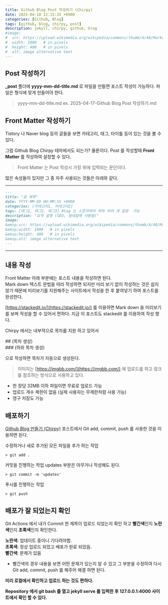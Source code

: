 ```yaml
---
title: Github Blog Post 작성하기 (Chirpy)
date: 2025-04-18 12:15:33 +0900
categories: [Github, Blog]
tags: [github, blog, chirpy, post]
description: jekyll, chirpy, github, blog
#image:
#  src: https://upload.wikimedia.org/wikipedia/commons/thumb/4/48/Markdown-mark.svg/1200px-Markdown-mark.svg.png
#  width: 1000   # in pixels
#  height: 400   # in pixels
#  alt: image alternative text
---
```


## Post 작성하기
**_post** 폴더에 **yyyy-mm-dd-title.md** 로 파일을 만들면 포스트 작성이 가능하다. 파일은 형식에 맞게 만들어야 한다.
> yyyy-mm-dd-title.md
> ex. 2025-04-17-Github Blog Post 작성하기.md

## Front Matter 작성하기
Tistory 나 Naver blog 등의 글들을 보면 카테고리, 태그, 타이틀 등이 있는 것을 볼 수 있다.

그럼 Github Blog Chirpy 테마에서도 되는가?
물론이다. Post 를 작성할때 **Front Matter** 를 작성하여 설정할 수 있다.
> Front Matter 는 Post 작성시 가장 위에 입력되는 문단이다.

많은 속성들이 있지만 그 중 자주 사용되는 것들은 아래와 같다.

---
```markdown
---
title: "글 제목"
date: YYYY-MM-DD HH:MM:SS +0900
categories: [카테고리1, 카테고리2]
tags: [태그1, 태그2, 태그3] #tag 는 소문자여야 하며 여러 개 설정  가능
description: "요약 설명 (SEO, 썸네일에 사용됨)"
image:
&emsp;src: https://upload.wikimedia.org/wikipedia/commons/thumb/4/48/Markdown-mark.svg/1200px-Markdown-mark.svg.png
&emsp;width: 1000   # in pixels
&emsp;height: 400   # in pixels
&emsp;alt: image alternative text
---
```
---

## 내용 작성
Front Matter 아래 부분에는 포스트 내용을 작성하면 된다.<br>
Mark down 텍스트 문법을 따라 작성하면 되지만 미리 보기 없이 작성하는 것은 쉽지 않기 때문에 미리보기를 지원해주는 사이트에서 작성을 한 후 붙여넣기 하여 포스트를 완성한다.

[https://stackedit.io/](https://stackedit.io/) 를 이용하면 Mark down 을 미리보기를 보며 작성을 할 수 있어서 편하다.
지금 이 포스트도 stackedit 를 이용하여 작성 했다.

Chirpy 에서는 내부적으로 목차를 지원 하고 있어서

\## (목차 생성) <br>
\### (하위 목차 생성)

으로 작성하면 목차가 자동으로 생성된다.

> 이미지는 [https://imgbb.com/](https://imgbb.com/) 에 업로드를 하고 링크를 참조하는 방식으로 사용하고 있다.

 - 한 장당 32MB 이하 파일이면 무료로 업로드 가능
 - 업로드 개수 제한이 없음 (실제 사용자는 무제한처럼 사용 가능)
 - 영구 저장도 가능

## 배포하기
[Github Blog 만들기 (Chirpy)](https://chanhong129.github.io/posts/2025-04-16-create-github-blog/) 포스트에서 Git add, commit, push 를 사용한 것을 이용하면 된다.

수정하거나 새로 추가된 모든 파일을 추가 하는 작업
```shell
> git add .
```

커밋을 진행하는 작업
updates 부분은 아무거나 작성해도 된다.
```shell
> git commit -m 'updates'
```

푸시를 진행하는 작업
```shell
> git push
```

## 배포가 잘 되었는지 확인
Git Actions 에서 내가 Commit 한 제목이 업로드 되었는지 확인 하고 **빨간색**인지 **노란색**인지 **초록색**인지 확인한다.

**노란색**: 업데이트 중이니 기다려야함. <br>
**초록색**: 정상 업로드 되었고 배포가 완료 되었음. <br>
**빨간색**: 문제가 있음

* 빨간색의 경우 내용을 보면 어떤 문제가 있는지 알 수 있고 그 부분을 수정하여 다시 Git add, commit, push 를 해주어 해결 하면 된다.

**미리 로컬에서 확인하고 업로드 하는 것도 편하다.**

**Repository 에서 git bash 를 열고 jekyll serve 를 입력한 후 127.0.0.1:4000 사이트에서 확인 할 수 있다.**